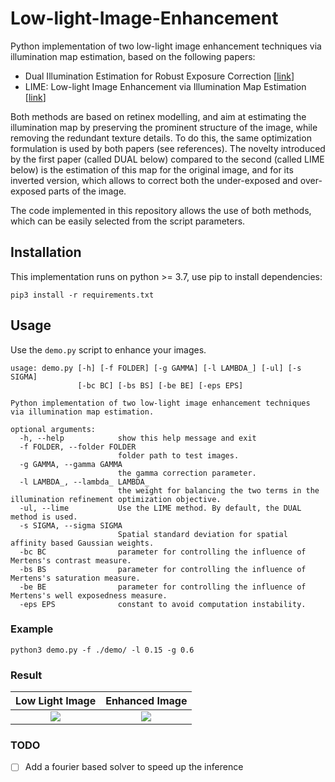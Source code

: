 # Low-light-Image-Enhancement
Python implementation of two low-light image enhancement techniques via illumination map estimation, based on the following papers:
 * Dual Illumination Estimation for Robust Exposure Correction [[link](https://arxiv.org/pdf/1910.13688.pdf)]
 * LIME: Low-light Image Enhancement via Illumination Map Estimation [[link](https://ieeexplore.ieee.org/document/7782813)]

Both methods are based on retinex modelling, and aim at estimating the illumination map by preserving the prominent structure of the image, while removing the redundant texture details. To do this, the same optimization formulation is used by both papers (see references). The novelty introduced by the first paper (called DUAL below) compared to the second (called LIME below) is the estimation of this map for the original image, and for its inverted version, which allows to correct both the under-exposed and over-exposed parts of the image.

The code implemented in this repository allows the use of both methods, which can be easily selected from the script parameters.

## Installation
This implementation runs on python >= 3.7, use pip to install dependencies:
```
pip3 install -r requirements.txt
```

## Usage
Use the `demo.py` script to enhance your images.
```
usage: demo.py [-h] [-f FOLDER] [-g GAMMA] [-l LAMBDA_] [-ul] [-s SIGMA]
               [-bc BC] [-bs BS] [-be BE] [-eps EPS]

Python implementation of two low-light image enhancement techniques via illumination map estimation.

optional arguments:
  -h, --help            show this help message and exit
  -f FOLDER, --folder FOLDER
                        folder path to test images.
  -g GAMMA, --gamma GAMMA
                        the gamma correction parameter.
  -l LAMBDA_, --lambda_ LAMBDA_
                        the weight for balancing the two terms in the illumination refinement optimization objective.
  -ul, --lime           Use the LIME method. By default, the DUAL method is used.
  -s SIGMA, --sigma SIGMA
                        Spatial standard deviation for spatial affinity based Gaussian weights.
  -bc BC                parameter for controlling the influence of Mertens's contrast measure.
  -bs BS                parameter for controlling the influence of Mertens's saturation measure.
  -be BE                parameter for controlling the influence of Mertens's well exposedness measure.
  -eps EPS              constant to avoid computation instability.
```

### Example
```
python3 demo.py -f ./demo/ -l 0.15 -g 0.6
```

### Result
Low Light Image             |  Enhanced Image
:-------------------------:|:-------------------------:
![](demo/2.bmp)  |  ![](demo/enhanced/2_DUAL_g0.6_l0.15.bmp)

### TODO
 - [ ] Add a fourier based solver to speed up the inference
